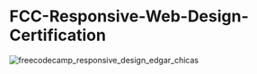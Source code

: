 # FCC-Responsive-Web-Design-Certification

![freecodecamp_responsive_design_edgar_chicas](https://user-images.githubusercontent.com/13760714/51411498-1b32aa80-1b36-11e9-8a2b-fbccd33690ac.png)

